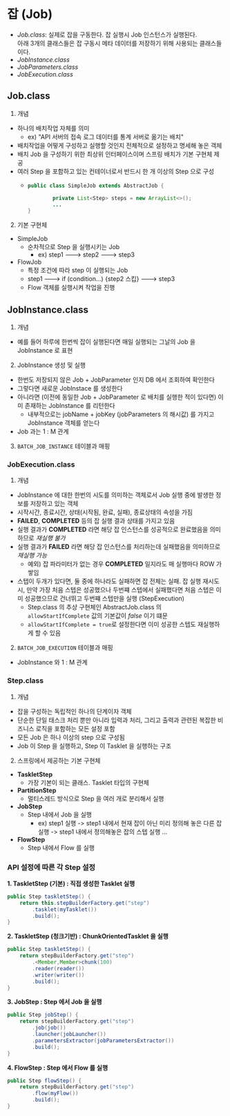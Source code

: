 # 잡 (Job)
- _Job.class_: 실제로 잡을 구동한다. 잡 실행시 Job 인스턴스가 실행된다. </br>
아래 3개의 클래스들은 잡 구동시 메타 데이터를 저장하기 위해 사용되는 클래스들이다.  
- _JobInstance.class_
- _JobParameters.class_
- _JobExecution.class_

## Job.class
1. 개념
- 하나의 배치작업 자체를 의미
  - ex) "API 서버의 접속 로그 데이터를 통계 서버로 옮기는 배치"
- 배치작업을 어떻게 구성하고 실행할 것인지 전체적으로 설정하고 명세해 놓은 객체
- 배치 Job 을 구성하기 위한 최상위 인터페이스이며 스프링 배치가 기본 구현체 제공
- 여러 Step 을 포함하고 있는 컨테이너로서 반드시 한 개 이상의 Step 으로 구성
  - ```java
    public class SimpleJob extends AbstractJob {
    
	        private List<Step> steps = new ArrayList<>();
            ...
    }
    ```
2. 기본 구현체
- SimpleJob
  - 순차적으로 Step 을 실행시키는 Job
    - ex) step1 ---> step2 ---> step3
- FlowJob
  - 특정 조건에 따라 step 이 실행되는 Job
  - step1 ---> if (condition...) {step2 스킵} ---> step3
  - Flow 객체를 실행시켜 작업을 진행

## JobInstance.class
1. 개념
- 예를 들어 하루에 한번씩 잡이 실행된다면 매일 실행되는 그날의 Job 을 JobInstance 로 표현
2. JobInstance 생성 및 실행
- 한번도 저장되지 않은 Job + JobParameter 인지 DB 에서 조회하여 확인한다
- 그렇다면 새로운 JobInstace 를 생성한다
- 아니라면 (이전에 동일한 Job + JobParameter 로 배치를 실행한 적이 있다면) 이미 존재하는 JobInstance 를 리턴한다
  - 내부적으로는 jobName + jobKey (jobParameters 의 해시값) 를 가지고 JobInstance 객체를 얻는다
- Job 과는 1 : M 관계
3. `BATCH_JOB_INSTANCE` 테이블과 매핑

### JobExecution.class
1. 개념
- JobInstance 에 대한 한번의 시도를 의미하는 객체로서 Job 실행 중에 발생한 정보를 저장하고 있는 객체
- 시작시간, 종료시간, 상태(시작됨, 완료, 실패), 종료상태의 속성을 가짐
- **FAILED**, **COMPLETED** 등의 잡 실행 결과 상태를 가지고 있음
- 실행 결과가 **COMPLETED** 라면 해당 잡 인스턴스를 성공적으로 완료했음을 의미하므로 _재실행 불가_
- 실행 결과가 **FAILED** 라면 해당 잡 인스턴스를 처리하는데 실패했음을 의미하므로 _재실행 가능_
  - 예외) 잡 파라미터가 없는 경우 **COMPLETED** 일지라도 매 실행마다 ROW 가 쌓임
- 스텝이 두개가 있다면, 둘 중에 하나라도 실패하면 잡 전체는 실패. 잡 실행 재시도시, 만약 가장 처음 스텝은 성공했으나 두번쨰 스텝에서 실패했다면 처음 스텝은 이미 성공했으므로 건너뛰고 두번쨰 스텝만을 실행 (StepExecution)
  - Step.class 의 추상 구현체인 AbstractJob.class 의 `allowStartIfComplete` 값의 기본값이 _false_  이기 떄문
  - `allowStartIfComplete = true`로 설정한다면 이미 성공한 스텝도 재실행하게 할 수 있음
2. `BATCH_JOB_EXECUTION` 테이블과 매핑
- JobInstance 와 1 : M 관계

### Step.class
1. 개념
- 잡을 구성하는 독립적인 하나의 단계이자 객체
- 단순한 단일 태스크 처리 뿐만 아니라 입력과 처리, 그리고 출력과 관련된 복잡한 비즈니스 로직을 포함하는 모든 설정 포함
- 모든 Job 은 하나 이상의 step 으로 구성됨
- Job 이 Step 을 실행하고, Step 이 Tasklet 을 실행하는 구조
2. 스프링에서 제공하는 기본 구현체
- **TaskletStep**
  - 가장 기본이 되는 클래스. Tasklet 타입의 구현체
- **PartitionStep**
  - 멀티스레드 방식으로 Step 을 여러 개로 분리해서 실행
- **JobStep**
  - Step 내에서 Job 을 실행
    - ex) step1 실행 -> step1 내에서 현재 잡이 아닌 미리 정의해 놓은 다른 잡 실행 -> step1 내에서 정의해놓은 잡의 스텝 실행 ...
- **FlowStep**
  - Step 내에서 Flow 를 실행
### API 설정에 따른 각 Step 설정
**1. TaskletStep (기본) : 직접 생성한 Tasklet 실행**
```java
public Step taskletStep() {
    return this.stepBuilderFactory.get("step")
        .tasklet(myTasklet())
        .build();
}
```
**2. TaskletStep (청크기반) : ChunkOrientedTasklet 을 실행**
```java
public Step taskletStep() {
    return stepBuilderFactory.get("step")
        .<Member,Member>chunk(100)
        .reader(reader())
        .writer(writer())
        .build();
}
```
**3. JobStep : Step 에서 Job 을 실행**
```java
public Step jobStep() {
    return stepBuilderFactory.get("step")
        .job(job())
        .launcher(jobLauncher())
        .parametersExtractor(jobParametersExtractor())
        .build();
}
```
**4. FlowStep : Step 에서 Flow 를 실행**
```java
public Step flowStep() {
    return stepBuilderFactory.get("step")
        .flow(myFlow())
        .build();
}
```